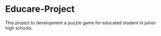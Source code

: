 # Educare-Project
This project to development a puzzle game for educated student in junior high schools.
